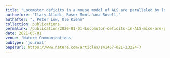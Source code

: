 ```yaml
---
title: "Locomotor deficits in a mouse model of ALS are paralleled by loss of V1-interneuron connections onto fast motor neurons"
authbefore: "Ilary Allodi, Roser Montañana-Rosell," 
authafter: ", Peter Low, Ole Kiehn"
collection: publications
permalink: /publication/2020-01-01-Locomotor-deficits-in-ALS-mice-are-paralleled-by-loss-of-V1-interneuron-connections-onto-fast-motor-neurons
date: 2021-05-01
venue: 'Nature Communications'
pubtype: 'journal'
paperurl: https://www.nature.com/articles/s41467-021-23224-7
---
```


